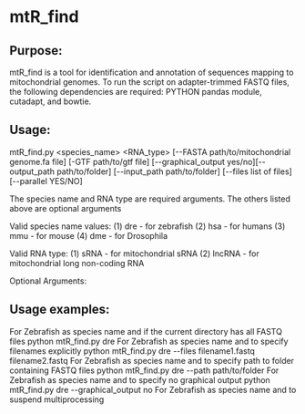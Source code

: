 # mtR_find
## Purpose:

mtR_find is a tool for identification and annotation of sequences mapping to mitochondrial genomes. To run the script on adapter-trimmed FASTQ files, the following dependencies are required: PYTHON pandas module, cutadapt, and bowtie.

## Usage:

mtR_find.py <species_name> <RNA_type> [--FASTA path/to/mitochondrial genome.fa file] [-GTF path/to/gtf file] [--graphical_output yes/no][--output_path path/to/folder] [--input_path path/to/folder] [--files list of files] [--parallel YES/NO] 

The species name and RNA type are required arguments. The others listed above are optional arguments

Valid species name values:
(1) dre - for zebrafish
(2) hsa - for humans
(3) mmu - for mouse
(4) dme - for Drosophila

Valid RNA type:
(1) sRNA - for mitochondrial sRNA
(2) lncRNA - for mitochondrial long non-coding RNA

Optional Arguments:

## Usage examples:
For Zebrafish as species name and if the current directory has all FASTQ files
python mtR_find.py dre
For Zebrafish as species name and to specify filenames explicitly
python mtR_find.py dre --files filename1.fastq filename2.fastq
For Zebrafish as species name and to specify path to folder containing FASTQ files
python mtR_find.py dre --path path/to/folder
For Zebrafish as species name and to specify no graphical output
python mtR_find.py dre --graphical_output no
For Zebrafish as species name and to suspend multiprocessing 


